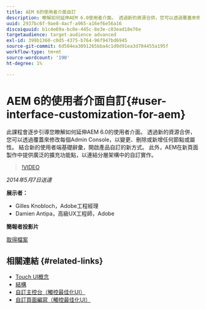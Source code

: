 ```yaml
---
title: AEM 6的使用者介面自訂
description: 瞭解如何延伸AEM 6.0使用者介面。 透過新的資源合併，您可以透過覆蓋來修改每個Admin Console，以變更、刪除或新增任何節點或屬性。
uuid: 2937bc6f-9ae8-4acf-a965-a16ef6e56a16
discoiquuid: b1c4e69a-bc0e-445c-8e3e-c03ead18e76e
targetaudience: target-audience advanced
exl-id: 399b1360-c0d5-4375-b764-96f947bd6945
source-git-commit: 6d504ea3091265bba4c1d9d91ea3d704455a195f
workflow-type: tm+mt
source-wordcount: '190'
ht-degree: 1%

---
```


# AEM 6的使用者介面自訂{#user-interface-customization-for-aem}

此課程會逐步引導您瞭解如何延伸AEM 6.0的使用者介面。 透過新的資源合併，您可以透過覆蓋來修改每個Admin Console，以變更、刪除或新增任何節點或屬性。 結合新的使用者端基礎辭彙，開啟產品自訂的新方式。 此外，AEM在新頁面製作中提供廣泛的擴充功能點，以連結分層架構中的自訂實作。

>[!VIDEO](https://video.tv.adobe.com/v/19519/?quality=9)

*2014年5月7日送達*

**展示者：**

* Gilles Knobloch，Adobe工程經理
* Damien Antipa，高級UX工程師，Adobe

**簡報者投影片**

[取得檔案](assets/user-interface-customization-for-aem6.pdf)

## 相關連結 {#related-links}

* [Touch UI概念](http://docs.adobe.com/docs/en/aem/6-0/develop/the-basics/touch-ui-concepts.html)
* [結構](http://docs.adobe.com/docs/en/aem/6-0/develop/the-basics/touch-ui-structure.html)
* [自訂主控台（觸控最佳化UI）](http://docs.adobe.com/docs/en/aem/6-0/develop/extending/customizing-consoles-touch.html)
* [自訂頁面編寫（觸控最佳化UI）](http://docs.adobe.com/docs/en/aem/6-0/develop/extending/customizing-page-authoring-touch.html)
